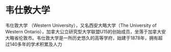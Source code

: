 # 韦仕敦大学

韦仕敦大学 （Western University），又名西安大略大学（The University of Western Ontario），加拿大公立研究型大学联盟U15的创始成员，坐落于加拿大安大略省伦敦市。韦仕敦大学是一所历史悠久的高等学府，始建于1878年，拥有超过140多年的学术积累及人力